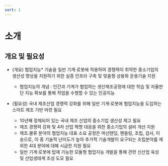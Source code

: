 ```yaml
---
sort: 1
---
```


# 소개

## 개요 및 필요성

- (개요) 협업지능* 기술을 일반 기계·로봇에 적용하여 경쟁력이 취약한 중소기업의 생산성 향상을 지원하기 위한 실증 인프라 구축 및 맞춤형 상용화 운용기술 지원
   * 협업지능의 개념 : 인간과 기계가 협업하는 생산제조공정에 대한 학습 및 자율판단 지능 확보를 통해 작업을 수행할 수 있는 인공지능

- (필요성) 국내 제조산업 경쟁력 강화를 위해 일반 기계·로봇에 협업지능을 도입하는 스마트 제조 기반 마련 필요
  - 10년째 정체되어 있는 국내 제조 산업의 중소기업 생산성 제고 필요
  - 제조 경쟁력 강화 및 4차 산업 혁명 대응을 위한 중소기업의 설비 개선 지원
  - 제조․물류 분야의 협업지능 대표 소요 공정은 머신텐딩, 핸들링, 조립, 검사, 이송으로, 이 중 기술적 난이도가 높아 추가적 기술개발이 요구되는 조립분야를 제외한 4대 분야에 대해 시급한 지원 필요
  - 일반 기계·로봇에 탑재 가능한 모듈형 협업지능 개발을 통해 관련 신산업 육성 및 산업생태계 조성 도모 필요
